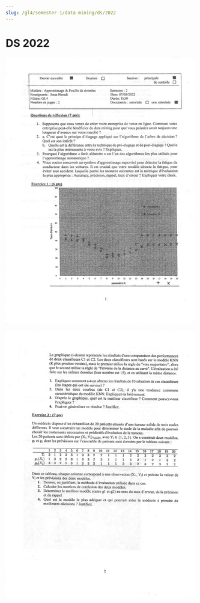 ```yaml
---
slug: /gl4/semester-1/data-mining/ds/2022
---
```


# DS 2022

![1](assets/2022-1.jpg)

![2](assets/2022-2.jpg)
